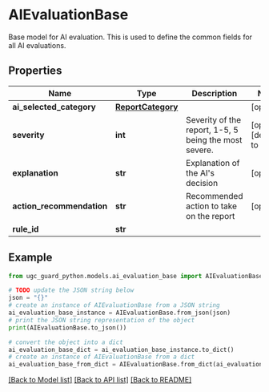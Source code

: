# AIEvaluationBase

Base model for AI evaluation. This is used to define the common fields for all AI evaluations.

## Properties

Name | Type | Description | Notes
------------ | ------------- | ------------- | -------------
**ai_selected_category** | [**ReportCategory**](ReportCategory.md) |  | [optional] 
**severity** | **int** | Severity of the report, 1-5, 5 being the most severe.  | [optional] [default to 1]
**explanation** | **str** | Explanation of the AI&#39;s decision | [optional] 
**action_recommendation** | **str** | Recommended action to take on the report | [optional] 
**rule_id** | **str** |  | 

## Example

```python
from ugc_guard_python.models.ai_evaluation_base import AIEvaluationBase

# TODO update the JSON string below
json = "{}"
# create an instance of AIEvaluationBase from a JSON string
ai_evaluation_base_instance = AIEvaluationBase.from_json(json)
# print the JSON string representation of the object
print(AIEvaluationBase.to_json())

# convert the object into a dict
ai_evaluation_base_dict = ai_evaluation_base_instance.to_dict()
# create an instance of AIEvaluationBase from a dict
ai_evaluation_base_from_dict = AIEvaluationBase.from_dict(ai_evaluation_base_dict)
```
[[Back to Model list]](../README.md#documentation-for-models) [[Back to API list]](../README.md#documentation-for-api-endpoints) [[Back to README]](../README.md)


